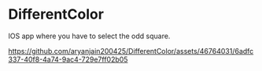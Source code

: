 # DifferentColor
IOS app where you have to select the odd square.

https://github.com/aryanjain200425/DifferentColor/assets/46764031/6adfc337-40f8-4a74-9ac4-729e7ff02b05

